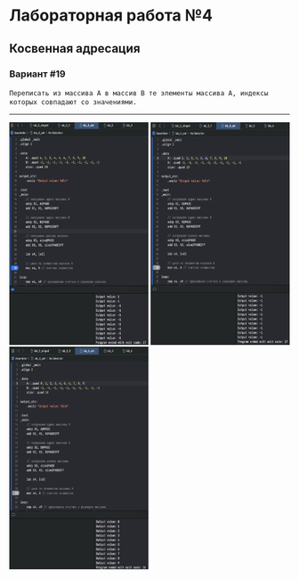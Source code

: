 # Лабораторная работа №4
## Косвенная адресация

### Вариант #19
```text
Переписать из массива А в массив В те элементы массива А, индексы которых совпадают со значениями.
```

---
<p >
  <img src="images/image.png" width="250" height="400" alt="Image 1">
  <img src="images/image2.png" width="250" height="400" alt="Image 2">
  <img src="images/image3.png" width="250" height="400" alt="Image 3">
</p>
